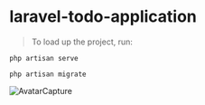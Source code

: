 # laravel-todo-application

> To load up the project, run:

```
php artisan serve

php artisan migrate
```

![AvatarCapture](https://user-images.githubusercontent.com/47104485/86824776-e2222900-c08e-11ea-82dc-b3eb49de0019.PNG)
